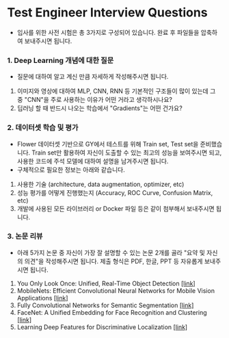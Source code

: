 # Test Engineer Interview Questions

- 입사를 위한 사전 시험은 총 3가지로 구성되어 있습니다. 완료 후 파일들을 압축하여 보내주시면 됩니다.

### 1. Deep Learning 개념에 대한 질문
- 질문에 대하여 알고 계신 만큼 자세하게 작성해주시면 됩니다.

1. 이미지와 영상에 대하여 MLP, CNN, RNN 등 기본적인 구조들이 많이 있는데 그 중 "CNN"을 주로 사용하는 이유가 어떤 거라고 생각하시나요?
2. 딥러닝 할 때 반드시 나오는 학습에서 "Gradients"는 어떤 건가요?

### 2. 데이터셋 학습 및 평가
- Flower 데이터셋 기반으로 GY에서 테스트를 위해 Train set, Test set을 준비했습니다. Train set만 활용하여 자신이 도출할 수 있는 최고의 성능을 보여주시면 되고, 사용한 코드에 주석 모델에 대하여 설명을 남겨주시면 됩니다.
- 구체적으로 필요한 정보는 아래와 같습니다.

1. 사용한 기술 (architecture, data augmentation, optimizer, etc)
2. 성능 평가를 어떻게 진행했는지 (Accuracy, ROC Curve, Confusion Matrix, etc)
3. 개발에 사용된 모든 라이브러리 or Docker 파일 등은 같이 첨부해서 보내주시면 됩니다.

### 3. 논문 리뷰
- 아래 5가지 논문 중 자신이 가장 잘 설명할 수 있는 논문 2개를 골라 "요약 및 자신의 의견"을 작성해주시면 됩니다. 제출 형식은 PDF, 한글, PPT 등 자유롭게 보내주시면 됩니다. 

1. You Only Look Once: Unified, Real-Time Object Detection [[link]](https://arxiv.org/abs/1506.02640)
2. MobileNets: Efficient Convolutional Neural Networks for Mobile Vision Applications [[link]](https://arxiv.org/abs/1704.04861)
3. Fully Convolutional Networks for Semantic Segmentation [[link]](https://arxiv.org/abs/1411.4038)
4. FaceNet: A Unified Embedding for Face Recognition and Clustering [[link]](https://arxiv.org/abs/1503.03832)
5. Learning Deep Features for Discriminative Localization [[link]](https://arxiv.org/abs/1512.04150)


